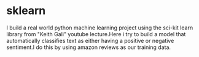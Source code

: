 # sklearn
I build a real world python machine learning project using the sci-kit learn library from "Keith Gali" youtube lecture.Here i try to build a model that automatically classifies text as either having a positive or negative sentiment.I do this by using amazon reviews as our training data.
